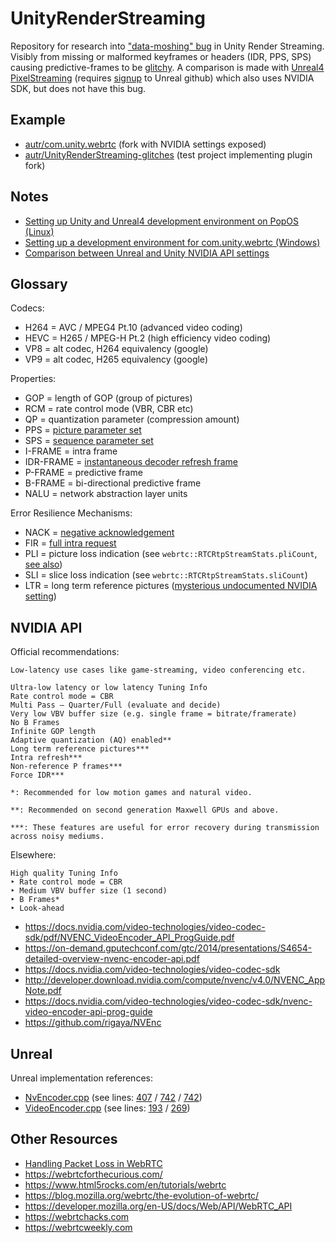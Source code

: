 # UnityRenderStreaming

Repository for research into ["data-moshing" bug](https://github.com/Unity-Technologies/com.unity.webrtc/issues/205) in Unity Render Streaming. Visibly from missing or malformed keyframes or headers (IDR, PPS, SPS) causing predictive-frames to be [glitchy](https://www.goodreads.com/quotes/649039-whatever-you-now-find-weird-ugly-uncomfortable-and-nasty-about). A comparison is made with [Unreal4 PixelStreaming](https://github.com/EpicGames/UnrealEngine/tree/f8f4b403eb682ffc055613c7caf9d2ba5df7f319/Engine/Plugins/Media/PixelStreaming/Source/PixelStreaming) (requires [signup](https://www.unrealengine.com/en-US/ue4-on-github) to Unreal github) which also uses NVIDIA SDK, but does not have this bug.

## Example

* [autr/com.unity.webrtc](https://github.com/autr/com.unity.webrtc) (fork with NVIDIA settings exposed)
* [autr/UnityRenderStreaming-glitches](https://github.com/autr/UnityRenderStreaming-glitches) (test project implementing plugin fork)

## Notes

* [Setting up Unity and Unreal4 development environment on PopOS (Linux)](DEV.linux.md)
* [Setting up a development environment for com.unity.webrtc (Windows)](DEV.windows.md)
* [Comparison between Unreal and Unity NVIDIA API settings](COMPARE.md)

## Glossary

Codecs:

* H264 = AVC / MPEG4 Pt.10 (advanced video coding)
* HEVC = H265 / MPEG-H Pt.2 (high efficiency video coding)
* VP8 = alt codec, H264 equivalency (google)
* VP9 = alt codec, H265 equivalency (google)

Properties:

* GOP = length of GOP (group of pictures)
* RCM = rate control mode (VBR, CBR etc)
* QP = quantization parameter (compression amount)
* PPS = [picture parameter set](https://www.quora.com/What-are-SPS-and-PPS-in-video-codecs)
* SPS = [sequence parameter set](https://www.quora.com/What-are-SPS-and-PPS-in-video-codecs)
* I-FRAME = intra frame
* IDR-FRAME = [instantaneous decoder refresh frame](https://streaminglearningcenter.com/articles/everything-you-ever-wanted-to-know-about-idr-frames-but-were-afraid-to-ask.html)
* P-FRAME = predictive frame 
* B-FRAME = bi-directional predictive frame
* NALU = network abstraction layer units

Error Resilience Mechanisms:

* NACK = [negative acknowledgement](https://www.callstats.io/blog/2015/10/30/error-resilience-mechanisms-webrtc-video)
* FIR = [full intra request](https://www.callstats.io/blog/2015/10/30/error-resilience-mechanisms-webrtc-video)
* PLI = picture loss indication (see `webrtc::RTCRtpStreamStats.pliCount`, [see also](https://stackoverflow.com/questions/64285619/webrtc-how-to-force-pli-packet-sent-from-javascript-web-app-client))
* SLI = slice loss indication (see `webrtc::RTCRtpStreamStats.sliCount`)
* LTR = long term reference pictures ([mysterious undocumented NVIDIA setting](https://forums.developer.nvidia.com/t/hevc-ltr-does-it-work-or-not/48623))

## NVIDIA API

Official recommendations:

```
Low-latency use cases like game-streaming, video conferencing etc.

Ultra-low latency or low latency Tuning Info
Rate control mode = CBR
Multi Pass – Quarter/Full (evaluate and decide)
Very low VBV buffer size (e.g. single frame = bitrate/framerate)
No B Frames
Infinite GOP length
Adaptive quantization (AQ) enabled**
Long term reference pictures***
Intra refresh***
Non-reference P frames***
Force IDR***

*: Recommended for low motion games and natural video.

**: Recommended on second generation Maxwell GPUs and above.

***: These features are useful for error recovery during transmission across noisy mediums.
```

Elsewhere:

```
High quality Tuning Info
‣ Rate control mode = CBR
‣ Medium VBV buffer size (1 second)
‣ B Frames*
‣ Look-ahead
```


* https://docs.nvidia.com/video-technologies/video-codec-sdk/pdf/NVENC_VideoEncoder_API_ProgGuide.pdf
* https://on-demand.gputechconf.com/gtc/2014/presentations/S4654-detailed-overview-nvenc-encoder-api.pdf
* https://docs.nvidia.com/video-technologies/video-codec-sdk
* http://developer.download.nvidia.com/compute/nvenc/v4.0/NVENC_AppNote.pdf
* https://docs.nvidia.com/video-technologies/video-codec-sdk/nvenc-video-encoder-api-prog-guide
* https://github.com/rigaya/NVEnc

## Unreal 

Unreal implementation references:

* [NvEncoder.cpp](unreal-NvEncoder.cpp) (see lines: [407](unreal-NvEncoder.cpp#L407) / [742](unreal-NvEncoder.cpp#L854) / [742](unreal-NvEncoder.cpp#L854))
* [VideoEncoder.cpp](unreal-VideoEncoder.cpp) (see lines: [193](unreal-VideoEncoder.cpp#L193) / [269](unreal-VideoEncoder.cpp#L269))

## Other Resources

* [Handling Packet Loss in WebRTC](https://static.googleusercontent.com/media/research.google.com/en//pubs/archive/41611.pdf)
* https://webrtcforthecurious.com/
* https://www.html5rocks.com/en/tutorials/webrtc
* https://blog.mozilla.org/webrtc/the-evolution-of-webrtc/
* https://developer.mozilla.org/en-US/docs/Web/API/WebRTC_API
* https://webrtchacks.com
* https://webrtcweekly.com

